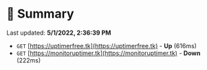 # 📖 Summary
Last updated: **5/1/2022, 2:36:39 PM**

- `GET` [https://uptimerfree.tk](https://uptimerfree.tk) - **Up** (616ms)
- `GET` [https://monitoruptimer.tk](https://monitoruptimer.tk) - **Down** (222ms)
